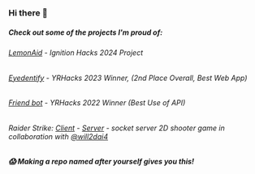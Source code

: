 ### Hi there 👋

##### Check out some of the projects I'm proud of:
###### [LemonAid](https://github.com/1spyral/LemonAid) - Ignition Hacks 2024 Project
###### [Eyedentify](https://github.com/andrewchu16/eyedentify) - YRHacks 2023 Winner, (2nd Place Overall, Best Web App)
###### [Friend bot](https://github.com/andrewchu16/friend-bot) - YRHacks 2022 Winner (Best Use of API)
###### Raider Strike: [Client](https://github.com/1spyral/RaiderStrike-Client) - [Server](https://github.com/Lolz247/RaiderStrike-Server) - socket server 2D shooter game in collaboration with [@will2dai4](https://github.com/will2dai4)

##### 😱 Making a repo named after yourself gives you this!

<!--
**1spyral/1spyral** is a ✨ _special_ ✨ repository because its `README.md` (this file) appears on your GitHub profile.

Here are some ideas to get you started:

- 🔭 I’m currently working on ...
- 🌱 I’m currently learning ...
- 👯 I’m looking to collaborate on ...
- 🤔 I’m looking for help with ...
- 💬 Ask me about ...
- 📫 How to reach me: ...
- 😄 Pronouns: ...
- ⚡ Fun fact: ...
-->
